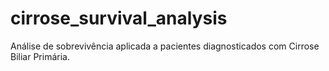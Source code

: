 # cirrose_survival_analysis
Análise de sobrevivência aplicada a pacientes diagnosticados com Cirrose Biliar Primária.

